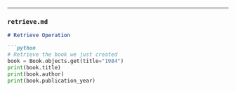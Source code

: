 
---

### `retrieve.md`

```markdown
# Retrieve Operation

```python
# Retrieve the book we just created
book = Book.objects.get(title="1984")
print(book.title)
print(book.author)
print(book.publication_year)
